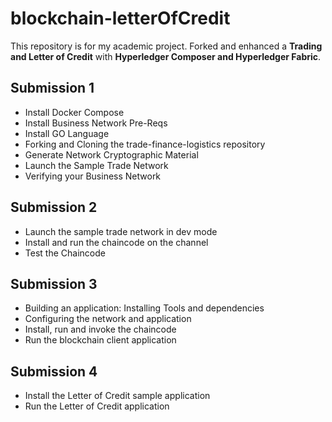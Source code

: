 # blockchain-letterOfCredit

This repository is for my academic project. Forked and enhanced a **Trading and Letter of Credit** with **Hyperledger Composer and Hyperledger Fabric**.

## Submission 1
- Install Docker Compose
- Install Business Network Pre-Reqs
- Install GO Language
- Forking and Cloning the trade-finance-logistics repository
- Generate Network Cryptographic Material
- Launch the Sample Trade Network
- Verifying your Business Network

## Submission 2
- Launch the sample trade network in dev mode
- Install and run the chaincode on the channel
- Test the Chaincode

## Submission 3
- Building an application: Installing Tools and dependencies
- Configuring the network and application
- Install, run and invoke the chaincode
- Run the blockchain client application

## Submission 4
- Install the Letter of Credit sample application
- Run the Letter of Credit application
